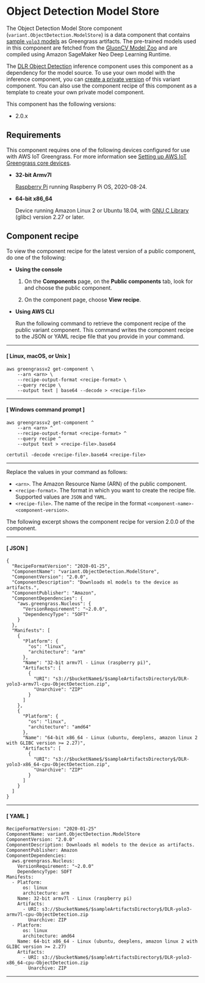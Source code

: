# Object Detection Model Store<a name="variant-object-detection-component"></a>

The Object Detection Model Store component \(`variant.ObjectDetection.ModelStore`\) is a data component that contains [sample `yolo3` models](https://cv.gluon.ai/model_zoo/detection.html#yolo-v3) as Greengrass artifacts\. The pre\-trained models used in this component are fetched from the [GluonCV Model Zoo](https://cv.gluon.ai/model_zoo/index.html) and are compiled using Amazon SageMaker Neo Deep Learning Runtime\.

The [DLR Object Detection](dlr-object-detection-component.md) inference component uses this component as a dependency for the model source\. To use your own model with the inference component, you can [create a private version](ml-customization.md) of this variant component\. You can also use the component recipe of this component as a template to create your own private model component\. 

This component has the following versions:
+ 2\.0\.x

## Requirements<a name="variant-object-detection-component-requirements"></a><a name="dlr-supported-platforms"></a>

This component requires one of the following devices configured for use with AWS IoT Greengrass\. For more information see [Setting up AWS IoT Greengrass core devices](setting-up.md)\.
+ **32\-bit Armv7l**

  [Raspberry Pi](https://www.raspberrypi.org) running Raspberry Pi OS, 2020\-08\-24\.
+ **64\-bit x86\_64**

  Device running Amazon Linux 2 or Ubuntu 18\.04, with [GNU C Library](https://www.gnu.org/software/libc/) \(glibc\) version 2\.27 or later\.

## Component recipe<a name="variant-object-detection-component-recipe"></a><a name="view-component-recipe"></a>

To view the component recipe for the latest version of a public component, do one of the following:
+ **Using the console**

  1. On the **Components** page, on the **Public components** tab, look for and choose the public component\.

  1. On the component page, choose **View recipe**\.
+ **Using AWS CLI**

  Run the following command to retrieve the component recipe of the public variant component\. This command writes the component recipe to the JSON or YAML recipe file that you provide in your command\. 

------
#### [ Linux, macOS, or Unix ]

  ```
  aws greengrassv2 get-component \
      --arn <arn> \
      --recipe-output-format <recipe-format> \
      --query recipe \
      --output text | base64 --decode > <recipe-file>
  ```

------
#### [ Windows command prompt ]

  ```
  aws greengrassv2 get-component ^
      --arn <arn> ^
      --recipe-output-format <recipe-format> ^
      --query recipe ^
      --output text > <recipe-file>.base64
  
  certutil -decode <recipe-file>.base64 <recipe-file>
  ```

------

  Replace the values in your command as follows:
  + `<arn>`\. The Amazon Resource Name \(ARN\) of the public component\. 
  + `<recipe-format>`\. The format in which you want to create the recipe file\. Supported values are `JSON` and `YAML`\.
  + `<recipe-file>`\. The name of the recipe in the format `<component-name>-<component-version>`\. 

The following excerpt shows the component recipe for version 2\.0\.0 of the component\. 

------
#### [ JSON ]

```
{
  "RecipeFormatVersion": "2020-01-25",
  "ComponentName": "variant.ObjectDetection.ModelStore",
  "ComponentVersion": "2.0.0",
  "ComponentDescription": "Downloads ml models to the device as artifacts.",
  "ComponentPublisher": "Amazon",
  "ComponentDependencies": {
    "aws.greengrass.Nucleus": {
      "VersionRequirement": "~2.0.0",
      "DependencyType": "SOFT"
    }
  },
  "Manifests": [
    {
      "Platform": {
        "os": "linux",
        "architecture": "arm"
      },
      "Name": "32-bit armv7l - Linux (raspberry pi)",
      "Artifacts": [
        {
          "URI": "s3://$bucketName$/$sampleArtifactsDirectory$/DLR-yolo3-armv7l-cpu-ObjectDetection.zip",
          "Unarchive": "ZIP"
        }
      ]
    },
    {
      "Platform": {
        "os": "linux",
        "architecture": "amd64"
      },
      "Name": "64-bit x86_64 - Linux (ubuntu, deeplens, amazon linux 2 with GLIBC version >= 2.27)",
      "Artifacts": [
        {
          "URI": "s3://$bucketName$/$sampleArtifactsDirectory$/DLR-yolo3-x86_64-cpu-ObjectDetection.zip",
          "Unarchive": "ZIP"
        }
      ]
    }
  ]
}
```

------
#### [ YAML ]

```
RecipeFormatVersion: "2020-01-25"
ComponentName: variant.ObjectDetection.ModelStore
ComponentVersion: "2.0.0"
ComponentDescription: Downloads ml models to the device as artifacts.
ComponentPublisher: Amazon
ComponentDependencies:
  aws.greengrass.Nucleus:
    VersionRequirement: "~2.0.0"
    DependencyType: SOFT
Manifests:
  - Platform:
      os: linux
      architecture: arm
    Name: 32-bit armv7l - Linux (raspberry pi)
    Artifacts:
      - URI: s3://$bucketName$/$sampleArtifactsDirectory$/DLR-yolo3-armv7l-cpu-ObjectDetection.zip
        Unarchive: ZIP
  - Platform:
      os: linux
      architecture: amd64
    Name: 64-bit x86_64 - Linux (ubuntu, deeplens, amazon linux 2 with GLIBC version >= 2.27)
    Artifacts:
      - URI: s3://$bucketName$/$sampleArtifactsDirectory$/DLR-yolo3-x86_64-cpu-ObjectDetection.zip
        Unarchive: ZIP
```

------